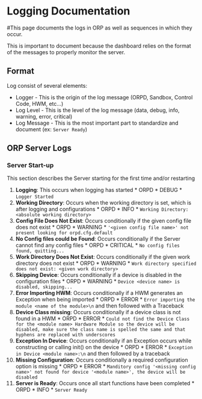 # Logging Documentation #

#This page documents the logs in ORP as well as sequences in which they occur.

This is important to document because the dashboard relies on the format of the messages to properly monitor the server.

## Format ##

Log consist of several elements:
  * Logger - This is the origin of the log message (ORPD, Sandbox, Control Code, HWM, etc...)
  * Log Level - This is the level of the log message (data, debug, info, warning, error, critical)
  * Log Message - This is the most important part to standardize and document (ex: `Server Ready`)


## ORP Server Logs ##

### Server Start-up ###
This section describes the Server starting for the first time and/or restarting

  1. **Logging**: This occurs when logging has started
    * ORPD
    * DEBUG
    * `Logger Started`
  1. **Working Directory**: Occurs when the working directory is set, which is after logging and configurations
    * ORPD
    * INFO
    * `Working Directory: <absolute working directory>`
  1. **Config File Does Not Exist**: Occurs conditionally if the given config file does not exist
    * ORPD
    * WARNING
    * `'<given config file name>' not present looking for orpd.cfg.default`
  1. **No Config files could be Found**: Occurs conditionally if the Server cannot find any config files
    * ORPD
    * CRITICAL
    * `No config files found, quitting...`
  1. **Work Directory Does Not Exist**: Occurs conditionally if the given work directory does not exist
    * ORPD
    * WARNING
    * `Work directory specified does not exist: <given work directory>`
  1. **Skipping Device**: Occurs conditionally if a device is disabled in the configuration files
    * ORPD
    * WARNING
    * `Device <device name> is disabled, skipping...`
  1. **Error Importing HWM**: Occurs conditionally if a HWM generates an Exception when being imported
    * ORPD
    * ERROR
    * `Error importing the module <name of the module>\n` and then followed with a Traceback
  1. **Device Class missing**: Occurs conditionally if a device class is not found in a HWM
    * ORPD
    * ERROR
    * `Could not find the Device Class for the <module name> Hardware Module so the device will be disabled, make sure the class name is spelled the same and that hyphens are replaced with underscores`
  1. **Exception In Device**: Occurs conditionally if an Exception occurs while constructing or calling init() on the device
    * ORPD
    * ERROR
    * `Exception in Device <module name>:\n` and then followed by a traceback
  1. **Missing Configuration**: Occurs conditionally a required configuration option is missing
    * ORPD
    * ERROR
    * `Manditory config '<missing config name>' not found for device '<module name>', the device will be disabled`
  1. **Server is Ready**: Occurs once all start functions have been completed
    * ORPD
    * INFO
    * `Server Ready`